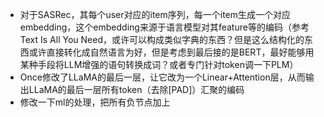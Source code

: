 - 对于SASRec，其每个user对应的item序列，每一个item生成一个对应embedding，这个embedding来源于语言模型对其feature等的编码（参考Text Is All You Need，或许可以构成类似字典的东西？但是这么结构化的东西或许直接转化成自然语言为好，但是考虑到最后接的是BERT，最好能够用某种手段将LLM增强的语句转换成词？或者专门针对token调一下PLM）
- Once修改了LLaMA的最后一层，让它改为一个Linear+Attention层，从而输出LLaMA的最后一层所有token（去除[PAD]）汇聚的编码
- 修改一下ml的处理，把所有负节点加上

